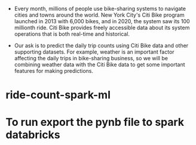 - Every month, millions of people use bike-sharing systems to navigate cities and towns around the world. New York City's Citi Bike program launched in 2013 with 6,000 bikes, and in 2020, the system saw its 100 millionth ride. Citi Bike provides freely accessible data about its system operations that is both real-time and historical.

- Our ask is to predict the daily trip counts using Citi Bike data and other supporting datasets. For example, weather is an important factor affecting the daily trips in bike-sharing business, so we will be combining weather data with the Citi Bike data to get some important features for making predictions.

# ride-count-spark-ml
# To run export the pynb file to spark databricks

